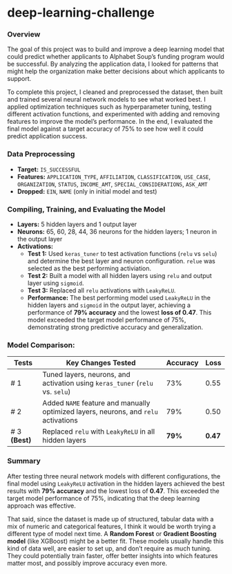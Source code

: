 # deep-learning-challenge

### Overview
The goal of this project was to build and improve a deep learning model that could predict whether applicants to Alphabet Soup’s funding program would be successful. By analyzing the application data, I looked for patterns that might help the organization make better decisions about which applicants to support.

To complete this project, I cleaned and preprocessed the dataset, then built and trained several neural network models to see what worked best. I applied optimization techniques such as hyperparameter tuning, testing different activation functions, and experimented with adding and removing features to improve the model’s performance. In the end, I evaluated the final model against a target accuracy of 75% to see how well it could predict application success.

### Data Preprocessing
- **Target:** `IS_SUCCESSFUL` 
- **Features:** `APPLICATION_TYPE`,	`AFFILIATION`, `CLASSIFICATION`, `USE_CASE`, `ORGANIZATION`, `STATUS`, `INCOME_AMT`, `SPECIAL_CONSIDERATIONS`, `ASK_AMT`	
- **Dropped:** `EIN`, `NAME` (only in initial model and test)

### Compiling, Training, and Evaluating the Model
- **Layers:** 5 hidden layers and 1 output layer
- **Neurons:** 65, 60, 28, 44, 36 neurons for the hidden layers; 1 neuron in the output layer
- **Activations:** 
    - **Test 1:** Used `keras_tuner` to test activation functions (`relu` vs `selu`) and determine the best layer and neuron configuration. `relue` was selected as the best performing activiation.
     - **Test 2:** Built a model with all hidden layers using `relu` and output layer using `sigmoid`.
     - **Test 3:** Replaced all `relu` activations with `LeakyReLU`.
     - **Performance:**  The best performing model used `LeakyReLU` in the hidden layers and `sigmoid` in the output layer,  achieving a performance of **79% accuracy** and the lowest **loss of 0.47**. This model exceeded the target model performance of 75%, demonstrating strong predictive accuracy and generalization. 

### Model Comparison:

| Tests        | Key Changes Tested                                 | Accuracy | Loss |
|---------------|----------------------------------------------------|----------|------|
| # 1        | Tuned layers, neurons, and activation using `keras_tuner` (`relu` vs. `selu`) | 73%  | 0.55 |
| # 2        | Added `NAME` feature and manually optimized layers, neurons, and `relu` activations | 79% | 0.50 |
| # 3 **(Best)** | Replaced `relu` with `LeakyReLU` in all hidden layers | **79%** | **0.47** |

### Summary
After testing three neural network models with different configurations, the final model using `LeakyReLU` activation in the hidden layers achieved the best results with **79% accuracy** and the lowest loss of **0.47**. This exceeded the target model performance of 75%, indicating that the deep learning approach was effective.

That said, since the dataset is made up of structured, tabular data with a mix of numeric and categorical features, I think it would be worth trying a different type of model next time. A **Random Forest** or **Gradient Boosting model** (like XGBoost) might be a better fit. These models usually handle this kind of data well, are easier to set up, and don’t require as much tuning. They could potentially train faster, offer better insights into which features matter most, and possibly improve accuracy even more.